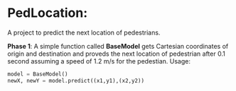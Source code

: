# PedLocation:
A project to predict the next location of pedestrians.

**Phase 1**: A simple function called **BaseModel** gets Cartesian coordinates of origin and destination and proveds the next location of pedestrian after 0.1 second assuming a speed of 1.2 m/s for the pedestian. 
Usage:
```python
model = BaseModel()
newX, newY = model.predict((x1,y1),(x2,y2))
```

